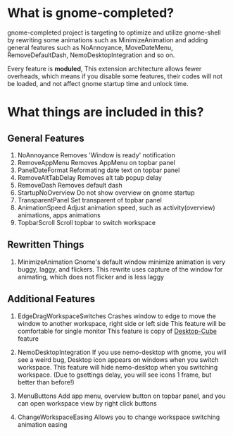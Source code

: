 
# What is gnome-completed?

gnome-completed project is targeting to optimize and utilize gnome-shell by rewriting some animations such as MinimizeAnimation and adding general features such as NoAnnoyance, MoveDateMenu, RemoveDefaultDash, NemoDesktopIntegration and so on.

Every feature is **moduled**, This extension architecture allows fewer overheads, which means if you disable some features, their codes will not be loaded, and not affect gnome startup time and unlock time.

# What things are included in this?

## General Features

1. NoAnnoyance
    Removes 'Window is ready' notification
2. RemoveAppMenu
    Removes AppMenu on topbar panel
3. PanelDateFormat
    Reformating date text on topbar panel
4. RemoveAltTabDelay
    Removes alt tab popup delay
5. RemoveDash
    Removes default dash
6. StartupNoOverview
    Do not show overview on gnome startup
7. TransparentPanel
    Set transparent of topbar panel
8. AnimationSpeed
    Adjust animation speed, such as activity(overview) animations, apps animations
9. TopbarScroll
    Scroll topbar to switch workspace

## Rewritten Things

1. MinimizeAnimation
    Gnome's default window minimize animation is very buggy, laggy, and flickers. This rewrite uses capture of the window for animating, which does not flicker and is less laggy

## Additional Features

1. EdgeDragWorkspaceSwitches
    Crashes window to edge to move the window to another workspace, right side or left side
    This feature will be comfortable for single monitor
    This feature is copy of [Desktop-Cube](https://github.com/Schneegans/Desktop-Cube) feature

2. NemoDesktopIntegration
    If you use nemo-desktop with gnome, you will see a weird bug, Desktop icon appears on windows when you switch workspace.
    This feature will hide nemo-desktop when you switching workspace.
    (Due to gsettings delay, you will see icons 1 frame, but better than before!)

3. MenuButtons
    Add app menu, overview button on topbar panel, and you can open workspace view by right click buttons

4. ChangeWorkspaceEasing
    Allows you to change workspace switching animation easing